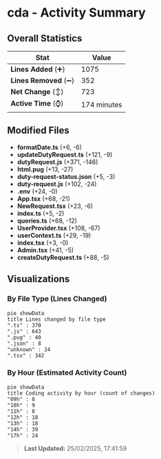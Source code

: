 # cda - Activity Summary 

## Overall Statistics

| Stat                   | Value                                                             |
| ---------------------- | ----------------------------------------------------------------- |
| **Lines Added** (➕)   | 1075                                          |
| **Lines Removed** (➖) | 352                                        |
| **Net Change** (↕)    | 723                |
| **Active Time** (⌚)   | 174 minutes |


## Modified Files
- **formatDate.ts** (+6, -6)
- **updateDutyRequest.ts** (+121, -9)
- **dutyRequest.js** (+371, -146)
- **html.pug** (+13, -27)
- **duty-request-status.json** (+5, -3)
- **duty-request.js** (+102, -24)
- **.env** (+24, -0)
- **App.tsx** (+68, -21)
- **NewRequest.tsx** (+23, -6)
- **index.ts** (+5, -2)
- **queries.ts** (+68, -12)
- **UserProvider.tsx** (+108, -67)
- **userContext.ts** (+29, -19)
- **index.tsx** (+3, -0)
- **Admin.tsx** (+41, -5)
- **createDutyRequest.ts** (+88, -5)

## Visualizations

### By File Type (Lines Changed)

```mermaid
pie showData
title Lines changed by file type
".ts" : 370
".js" : 643
".pug" : 40
".json" : 8
"unknown" : 24
".tsx" : 342
```

### By Hour (Estimated Activity Count)

```mermaid
pie showData
title Coding activity by hour (count of changes)
"09h" : 8
"10h" : 9
"11h" : 8
"12h" : 18
"13h" : 18
"14h" : 39
"17h" : 24
```


> **Last Updated:** 25/02/2025, 17:41:59